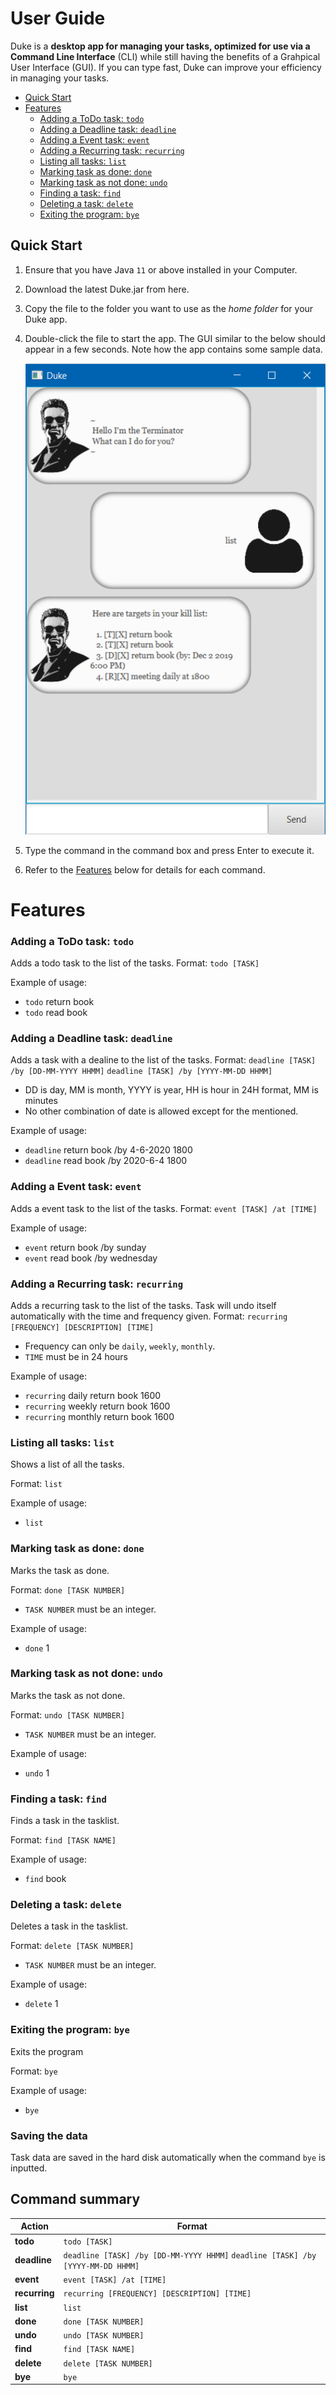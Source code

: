 # User Guide

Duke is a **desktop app for managing your tasks, optimized for use via a Command Line Interface** (CLI) while still having the benefits of a Grahpical User Interface (GUI). If you can type fast, Duke can improve your efficiency in managing your tasks.

* [Quick Start](#quick-start)
* [Features](#features)
  * [Adding a ToDo task: `todo`](#adding-a-todo-task:-`todo`)
  * [Adding a Deadline task: `deadline`](#adding-a-deadline-task:-`deadline`)
  * [Adding a Event task: `event`](#adding-a-event-task:-`event`)
  * [Adding a Recurring task: `recurring`](#adding-a-recurring-task:-`recurring`)
  * [Listing all tasks: `list`](#listing-all-tasks:-`todo`)
  * [Marking task as done: `done`](#marking-task-as-done:-`done`)
  * [Marking task as not done: `undo`](#marking-task-as-not-done:-`undo`)
  * [Finding a task: `find`](#finding-a-task:-`find`)
  * [Deleting a task: `delete`](#deleting-a-task:-`delete`)
  * [Exiting the program: `bye`](#exiting-the-program:-`bye`)

## Quick Start
  1. Ensure that you have Java `11` or above installed in your Computer.
  1. Download the latest Duke.jar from here.
  1. Copy the file to the folder you want to use as the *home folder* for your Duke app.
  1. Double-click the file to start the app. The GUI similar to the below should appear in a few seconds. Note how the app contains some sample data.
  
     ![Duke](/docs/Ui.png)
  1. Type the command in the command box and press Enter to execute it.
  1. Refer to the [Features](#features) below for details for each command.
  
# Features

### Adding a ToDo task: `todo`  

Adds a todo task to the list of the tasks.
Format: `todo [TASK]`

Example of usage: 
  * `todo` return book
  * `todo` read book
  
### Adding a Deadline task: `deadline`  

Adds a task with a dealine to the list of the tasks.
Format: `deadline [TASK] /by [DD-MM-YYYY HHMM]`
        `deadline [TASK] /by [YYYY-MM-DD HHMM]`
  * DD is day, MM is month, YYYY is year, HH is hour in 24H format, MM is minutes
  * No other combination of date is allowed except for the mentioned.

Example of usage: 
  * `deadline` return book /by 4-6-2020 1800
  * `deadline` read book /by 2020-6-4 1800
  
### Adding a Event task: `event`  

Adds a event task to the list of the tasks.
Format: `event [TASK] /at [TIME]`

Example of usage: 
  * `event` return book /by sunday
  * `event` read book /by wednesday

### Adding a Recurring task: `recurring`  

Adds a recurring task to the list of the tasks. Task will undo itself automatically with the time and frequency given.
Format: `recurring [FREQUENCY] [DESCRIPTION] [TIME]`
  * Frequency can only be `daily`, `weekly`, `monthly`.
  * `TIME` must be in 24 hours
  
Example of usage: 
  * `recurring` daily return book 1600 
  * `recurring` weekly return book 1600 
  * `recurring` monthly return book 1600 
  
### Listing all tasks: `list`

Shows a list of all the tasks.

Format: `list`
  
Example of usage: 
  * `list`
  
### Marking task as done: `done`

Marks the task as done.

Format: `done [TASK NUMBER]`
 * `TASK NUMBER` must be an integer.
  
Example of usage: 
  * `done` 1 
  
### Marking task as not done: `undo`

Marks the task as not done.

Format: `undo [TASK NUMBER]`
 * `TASK NUMBER` must be an integer.
  
Example of usage: 
  * `undo` 1 

### Finding a task: `find`

Finds a task in the tasklist.

Format: `find [TASK NAME]`
  
Example of usage: 
  * `find` book 
  
### Deleting a task: `delete`

Deletes a task in the tasklist.

Format: `delete [TASK NUMBER]`
   * `TASK NUMBER` must be an integer.

Example of usage: 
  * `delete` 1 
  
### Exiting the program: `bye`

Exits the program

Format: `bye`

Example of usage: 
  * `bye`
  
### Saving the data

Task data are saved in the hard disk automatically when the command `bye` is inputted.

## Command summary

**Action** | **Format**
------------ | -------------
**todo** | `todo [TASK]`
**deadline** | `deadline [TASK] /by [DD-MM-YYYY HHMM]` `deadline [TASK] /by [YYYY-MM-DD HHMM]`
**event** | `event [TASK] /at [TIME]`
**recurring** | `recurring [FREQUENCY] [DESCRIPTION] [TIME]`
**list** | `list`
**done** | `done [TASK NUMBER]`
**undo** | `undo [TASK NUMBER]`
**find** | `find [TASK NAME]`
**delete** | `delete [TASK NUMBER]`
**bye** | `bye`
